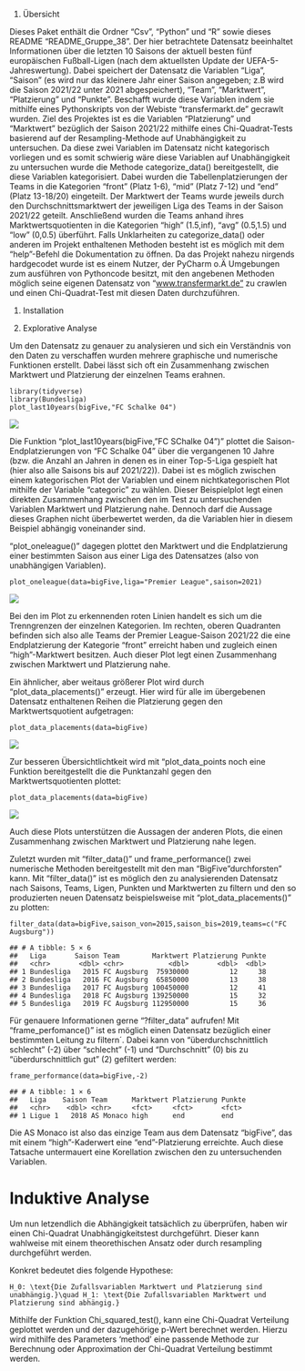 1.  Übersicht

Dieses Paket enthält die Ordner “Csv”, “Python” und “R” sowie dieses
README “README\_Gruppe\_38”. Der hier betrachtete Datensatz beeinhaltet
Informationen über die letzten 10 Saisons der aktuell besten fünf
europäischen Fußball-Ligen (nach dem aktuellsten Update der
UEFA-5-Jahreswertung). Dabei speichert der Datensatz die Variablen
“Liga”, “Saison” (es wird nur das kleinere Jahr einer Saison angegeben;
z.B wird die Saison 2021/22 unter 2021 abgespeichert), “Team”,
“Marktwert”, “Platzierung” und “Punkte”. Beschafft wurde diese Variablen
indem sie mithilfe eines Pythonskripts von der Webiste
“transfermarkt.de” gecrawlt wurden. Ziel des Projektes ist es die
Variablen “Platzierung” und “Marktwert” bezüglich der Saison 2021/22
mithilfe eines Chi-Quadrat-Tests basierend auf der Resampling-Methode
auf Unabhängigkeit zu untersuchen. Da diese zwei Variablen im Datensatz
nicht kategorisch vorliegen und es somit schwierig wäre diese Variablen
auf Unabhängigkeit zu untersuchen wurde die Methode categorize\_data()
bereitgestellt, die diese Variablen kategorisiert. Dabei wurden die
Tabellenplatzierungen der Teams in die Kategorien “front” (Platz 1-6),
“mid” (Platz 7-12) und “end” (Platz 13-18/20) eingeteilt. Der Marktwert
der Teams wurde jeweils durch den Durchschnittsmarktwert der jeweiligen
Liga des Teams in der Saison 2021/22 geteilt. Anschließend wurden die
Teams anhand ihres Marktwertsquotienten in die Kategorien “high”
(1.5,inf), “avg” (0.5,1.5) und “low” (0,0.5) überführt. Falls
Unklarheiten zu categorize\_data() oder anderen im Projekt enthaltenen
Methoden besteht ist es möglich mit dem “help”-Befehl die Dokumentation
zu öffnen. Da das Projekt nahezu nirgends hardgecodet wurde ist es einem
Nutzer, der PyCharm o.Ä Umgebungen zum ausführen von Pythoncode besitzt,
mit den angebenen Methoden möglich seine eigenen Datensatz von
“www.transfermarkt.de” zu crawlen und einen Chi-Quadrat-Test mit diesen
Daten durchzuführen.

1.  Installation

2.  Explorative Analyse

Um den Datensatz zu genauer zu analysieren und sich ein Verständnis von
den Daten zu verschaffen wurden mehrere graphische und numerische
Funktionen erstellt. Dabei lässt sich oft ein Zusammenhang zwischen
Marktwert und Platzierung der einzelnen Teams erahnen.

    library(tidyverse)
    library(Bundesliga)
    plot_last10years(bigFive,"FC Schalke 04")

![](README_files/figure-markdown_strict/unnamed-chunk-1-1.png)

Die Funktion “plot\_last10years(bigFive,”FC SChalke 04”)” plottet die
Saison-Endplatzierungen von “FC Schalke 04” über die vergangenen 10
Jahre (bzw. die Anzahl an Jahren in denen es in einer Top-5-Liga
gespielt hat (hier also alle Saisons bis auf 2021/22)). Dabei ist es
möglich zwischen einem kategorischen Plot der Variablen und einem
nichtkategorischen Plot mithilfe der Variable “categoric” zu wählen.
Dieser Beispielplot legt einen direkten Zusammenhang zwischen den im
Test zu untersuchenden Variablen Marktwert und Platzierung nahe. Dennoch
darf die Aussage dieses Graphen nicht überbewertet werden, da die
Variablen hier in diesem Beispiel abhängig voneinander sind.

“plot\_oneleague()” dagegen plottet den Marktwert und die Endplatzierung
einer bestimmten Saison aus einer Liga des Datensatzes (also von
unabhängigen Variablen).

    plot_oneleague(data=bigFive,liga="Premier League",saison=2021)

![](README_files/figure-markdown_strict/unnamed-chunk-2-1.png)

Bei den im Plot zu erkennenden roten Linien handelt es sich um die
Trenngrenzen der einzelnen Kategorien. Im rechten, oberen Quadranten
befinden sich also alle Teams der Premier League-Saison 2021/22 die eine
Endplatzierung der Kategorie “front” erreicht haben und zugleich einen
“high”-Marktwert besitzen. Auch dieser Plot legt einen Zusammenhang
zwischen Marktwert und Platzierung nahe.

Ein ähnlicher, aber weitaus größerer Plot wird durch
“plot\_data\_placements()” erzeugt. Hier wird für alle im übergebenen
Datensatz enthaltenen Reihen die Platzierung gegen den
Marktwertsquotient aufgetragen:

    plot_data_placements(data=bigFive)

![](README_files/figure-markdown_strict/unnamed-chunk-3-1.png)

Zur besseren Übersichtlichtkeit wird mit “plot\_data\_points noch eine
Funktion bereitgestellt die die Punktanzahl gegen den
Marktwertsquotienten plottet:

    plot_data_placements(data=bigFive)

![](README_files/figure-markdown_strict/unnamed-chunk-4-1.png)

Auch diese Plots unterstützen die Aussagen der anderen Plots, die einen
Zusammenhang zwischen Marktwert und Platzierung nahe legen.

Zuletzt wurden mit “filter\_data()” und frame\_performance() zwei
numerische Methoden bereitgestellt mit den man “BigFive”durchforsten”
kann. Mit “filter\_data()” ist es möglich den zu analysierenden
Datensatz nach Saisons, Teams, Ligen, Punkten und Marktwerten zu filtern
und den so produzierten neuen Datensatz beispielsweise mit
“plot\_data\_placements()” zu plotten:

    filter_data(data=bigFive,saison_von=2015,saison_bis=2019,teams=c("FC Augsburg"))

    ## # A tibble: 5 × 6
    ##   Liga       Saison Team        Marktwert Platzierung Punkte
    ##   <chr>       <dbl> <chr>           <dbl>       <dbl>  <dbl>
    ## 1 Bundesliga   2015 FC Augsburg  75930000          12     38
    ## 2 Bundesliga   2016 FC Augsburg  65850000          13     38
    ## 3 Bundesliga   2017 FC Augsburg 100450000          12     41
    ## 4 Bundesliga   2018 FC Augsburg 139250000          15     32
    ## 5 Bundesliga   2019 FC Augsburg 112950000          15     36

Für genauere Informationen gerne “?filter\_data” aufrufen! Mit
“frame\_perfomance()” ist es möglich einen Datensatz bezüglich einer
bestimmten Leitung zu filtern´. Dabei kann von “überdurchschnittlich
schlecht” (-2) über “schlecht” (-1) und “Durchschnitt” (0) bis zu
“überdurschnittlich gut” (2) gefiltert werden:

    frame_performance(data=bigFive,-2)

    ## # A tibble: 1 × 6
    ##   Liga    Saison Team      Marktwert Platzierung Punkte
    ##   <chr>    <dbl> <chr>     <fct>     <fct>       <fct> 
    ## 1 Ligue 1   2018 AS Monaco high      end         end

Die AS Monaco ist also das einzige Team aus dem Datensatz “bigFive”, das
mit einem “high”-Kaderwert eine “end”-Platzierung erreichte. Auch diese
Tatsache untermauert eine Korellation zwischen den zu untersuchenden
Variablen.

# Induktive Analyse

Um nun letzendlich die Abhängigkeit tatsächlich zu überprüfen, haben wir
einen Chi-Quadrat Unabhängigkeitstest durchgeführt. Dieser kann
wahlweise mit einem theorethischen Ansatz oder durch resampling
durchgeführt werden.

Konkret bedeutet dies folgende Hypothese:

    H_0: \text{Die Zufallsvariablen Marktwert und Platzierung sind unabhängig.}\quad H_1: \text{Die Zufallsvariablen Marktwert und Platzierung sind abhängig.}

Mithilfe der Funktion Chi\_squared\_test(), kann eine Chi-Quadrat
Verteilung geplottet werden und der dazugehörige p-Wert berechnet
werden. Hierzu wird mithilfe des Parameters ‘method’ eine passende
Methode zur Berechnung oder Approximation der Chi-Quadrat Verteilung
bestimmt werden.
